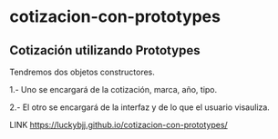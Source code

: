 # cotizacion-con-prototypes

## Cotización utilizando Prototypes

Tendremos dos objetos constructores.

1.- Uno se encargará de la cotización, marca, año, tipo.

2.- El otro se encargará de la interfaz y de lo que el usuario visauliza.


LINK
https://luckybjj.github.io/cotizacion-con-prototypes/

